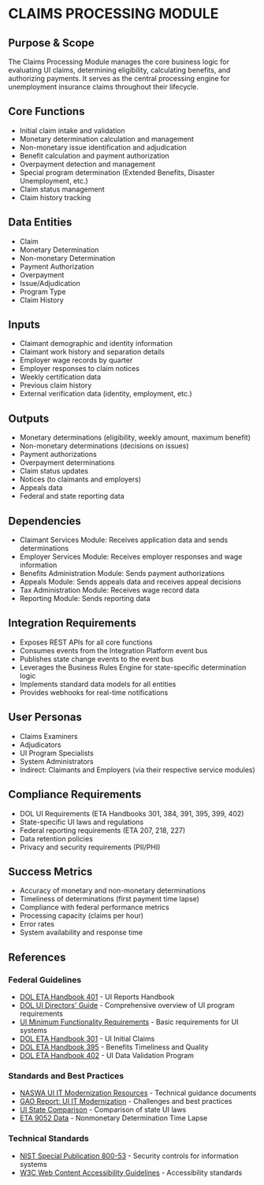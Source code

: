 # CLAIMS PROCESSING MODULE

## Purpose & Scope
The Claims Processing Module manages the core business logic for evaluating UI claims, determining eligibility, calculating benefits, and authorizing payments. It serves as the central processing engine for unemployment insurance claims throughout their lifecycle.

## Core Functions
- Initial claim intake and validation
- Monetary determination calculation and management
- Non-monetary issue identification and adjudication
- Benefit calculation and payment authorization
- Overpayment detection and management
- Special program determination (Extended Benefits, Disaster Unemployment, etc.)
- Claim status management
- Claim history tracking

## Data Entities
- Claim
- Monetary Determination
- Non-monetary Determination
- Payment Authorization
- Overpayment
- Issue/Adjudication
- Program Type
- Claim History

## Inputs
- Claimant demographic and identity information
- Claimant work history and separation details
- Employer wage records by quarter
- Employer responses to claim notices
- Weekly certification data
- Previous claim history
- External verification data (identity, employment, etc.)

## Outputs
- Monetary determinations (eligibility, weekly amount, maximum benefit)
- Non-monetary determinations (decisions on issues)
- Payment authorizations
- Overpayment determinations
- Claim status updates
- Notices (to claimants and employers)
- Appeals data
- Federal and state reporting data

## Dependencies
- Claimant Services Module: Receives application data and sends determinations
- Employer Services Module: Receives employer responses and wage information
- Benefits Administration Module: Sends payment authorizations
- Appeals Module: Sends appeals data and receives appeal decisions
- Tax Administration Module: Receives wage record data
- Reporting Module: Sends reporting data

## Integration Requirements
- Exposes REST APIs for all core functions
- Consumes events from the Integration Platform event bus
- Publishes state change events to the event bus
- Leverages the Business Rules Engine for state-specific determination logic
- Implements standard data models for all entities
- Provides webhooks for real-time notifications

## User Personas
- Claims Examiners
- Adjudicators
- UI Program Specialists
- System Administrators
- Indirect: Claimants and Employers (via their respective service modules)

## Compliance Requirements
- DOL UI Requirements (ETA Handbooks 301, 384, 391, 395, 399, 402)
- State-specific UI laws and regulations
- Federal reporting requirements (ETA 207, 218, 227)
- Data retention policies
- Privacy and security requirements (PII/PHI)

## Success Metrics
- Accuracy of monetary and non-monetary determinations
- Timeliness of determinations (first payment time lapse)
- Compliance with federal performance metrics
- Processing capacity (claims per hour)
- Error rates
- System availability and response time

## References

### Federal Guidelines
- [DOL ETA Handbook 401](https://oui.doleta.gov/dmstree/handbooks/401/401_toc.asp) - UI Reports Handbook
- [DOL UI Directors' Guide](https://oui.doleta.gov/unemploy/pdf/directorguide.pdf) - Comprehensive overview of UI program requirements
- [UI Minimum Functionality Requirements](https://www.dol.gov/agencies/eta/advisories) - Basic requirements for UI systems
- [DOL ETA Handbook 301](https://wdr.doleta.gov/directives/attach/ETAH/ETHand301_Ch1.pdf) - UI Initial Claims
- [DOL ETA Handbook 395](https://www.dol.gov/agencies/eta/advisories/handbooks/et-handbook-no-395) - Benefits Timeliness and Quality
- [DOL ETA Handbook 402](https://oui.doleta.gov/unemploy/pdf/procedure/ets.pdf) - UI Data Validation Program

### Standards and Best Practices
- [NASWA UI IT Modernization Resources](https://www.naswa.org/resources) - Technical guidance documents
- [GAO Report: UI IT Modernization](https://www.gao.gov/products/gao-12-957) - Challenges and best practices
- [UI State Comparison](https://oui.doleta.gov/unemploy/pdf/uilawcompar/2023/complete.pdf) - Comparison of state UI laws
- [ETA 9052 Data](https://oui.doleta.gov/unemploy/nonmon_eval.asp) - Nonmonetary Determination Time Lapse

### Technical Standards
- [NIST Special Publication 800-53](https://csrc.nist.gov/publications/detail/sp/800-53/rev-5/final) - Security controls for information systems
- [W3C Web Content Accessibility Guidelines](https://www.w3.org/WAI/standards-guidelines/wcag/) - Accessibility standards
